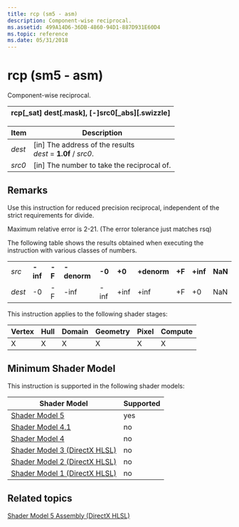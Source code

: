 ```yaml
---
title: rcp (sm5 - asm)
description: Component-wise reciprocal.
ms.assetid: 499A14D6-36DB-4860-94D1-887D931E60D4
ms.topic: reference
ms.date: 05/31/2018
---
```


# rcp (sm5 - asm)

Component-wise reciprocal.



| rcp\[\_sat\] dest\[.mask\], \[-\]src0\[\_abs\]\[.swizzle\] |
|------------------------------------------------------------|



 



| Item                                                            | Description                                                                         |
|-----------------------------------------------------------------|-------------------------------------------------------------------------------------|
| <span id="dest"></span><span id="DEST"></span>*dest*<br/> | \[in\] The address of the results<br/> *dest* = **1.0f** / *src0*.<br/> |
| <span id="src0"></span><span id="SRC0"></span>*src0*<br/> | \[in\] The number to take the reciprocal of.<br/>                             |



 

## Remarks

Use this instruction for reduced precision reciprocal, independent of the strict requirements for divide.

Maximum relative error is 2-21. (The error tolerance just matches rsq)

The following table shows the results obtained when executing the instruction with various classes of numbers.



|        |          |        |             |        |        |             |        |          |         |
|--------|----------|--------|-------------|--------|--------|-------------|--------|----------|---------|
| *src*  | **-inf** | **-F** | **-denorm** | **-0** | **+0** | **+denorm** | **+F** | **+inf** | **NaN** |
| *dest* | -0       | -F     | -inf        | -inf   | +inf   | +inf        | +F     | +0       | NaN     |



 

This instruction applies to the following shader stages:



| Vertex | Hull | Domain | Geometry | Pixel | Compute |
|--------|------|--------|----------|-------|---------|
| X      | X    | X      | X        | X     | X       |



 

## Minimum Shader Model

This instruction is supported in the following shader models:



| Shader Model                                              | Supported |
|-----------------------------------------------------------|-----------|
| [Shader Model 5](d3d11-graphics-reference-sm5.md)        | yes       |
| [Shader Model 4.1](dx-graphics-hlsl-sm4.md)              | no        |
| [Shader Model 4](dx-graphics-hlsl-sm4.md)                | no        |
| [Shader Model 3 (DirectX HLSL)](dx-graphics-hlsl-sm3.md) | no        |
| [Shader Model 2 (DirectX HLSL)](dx-graphics-hlsl-sm2.md) | no        |
| [Shader Model 1 (DirectX HLSL)](dx-graphics-hlsl-sm1.md) | no        |



 

## Related topics

<dl> <dt>

[Shader Model 5 Assembly (DirectX HLSL)](shader-model-5-assembly--directx-hlsl-.md)
</dt> </dl>

 

 





